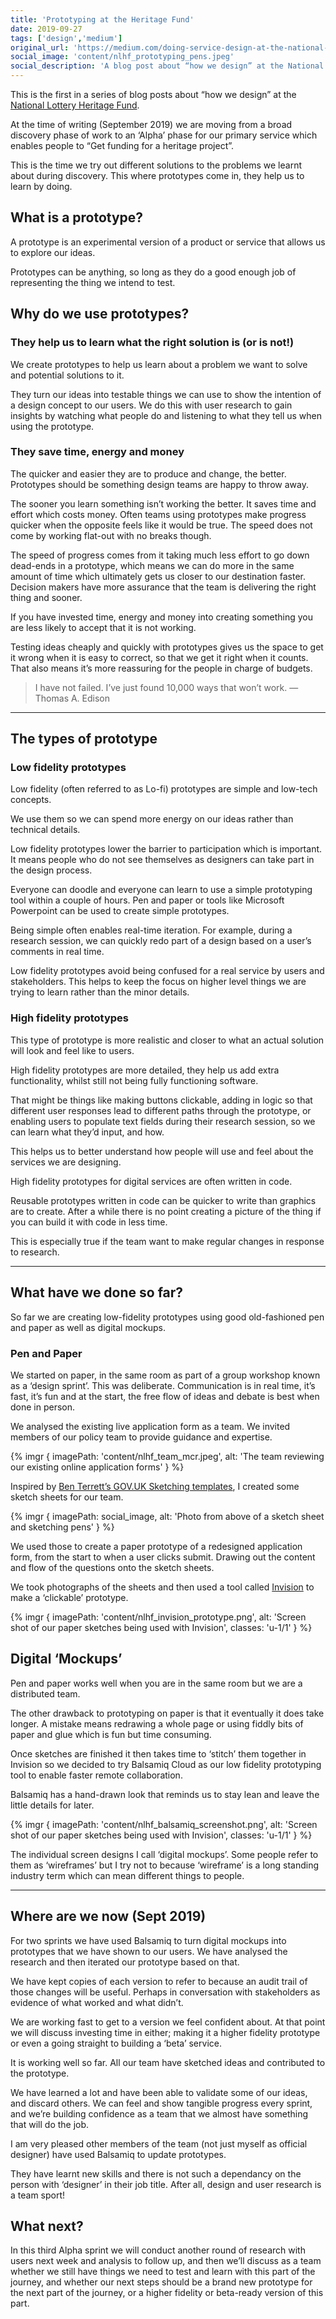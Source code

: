 ```yaml
---
title: 'Prototyping at the Heritage Fund'
date: 2019-09-27
tags: ['design','medium']
original_url: 'https://medium.com/doing-service-design-at-the-national-lottery/prototyping-at-nlhf-705ff3b88c67'
social_image: 'content/nlhf_prototyping_pens.jpeg'
social_description: 'A blog post about “how we design” at the National Lottery Heritage Fund'
---
```


This is the first in a series of blog posts about “how we design” at the [National Lottery Heritage Fund](https://heritagefund.org.uk/).

At the time of writing (September 2019) we are moving from a broad discovery phase of work to an ‘Alpha’ phase for our primary service which enables people to “Get funding for a heritage project”.

This is the time we try out different solutions to the problems we learnt about during discovery.
This where prototypes come in, they help us to learn by doing.

## What is a prototype?

A prototype is an experimental version of a product or service that allows us to explore our ideas.

Prototypes can be anything, so long as they do a good enough job of representing the thing we intend to test.

## Why do we use prototypes?

### They help us to learn what the right solution is (or is not!)

We create prototypes to help us learn about a problem we want to solve and potential solutions to it.

They turn our ideas into testable things we can use to show the intention of a design concept to our users. We do
this with user research to gain insights by watching what people do and listening to what they tell us when using the prototype.

### They save time, energy and money

The quicker and easier they are to produce and change, the better. Prototypes should be something design teams are happy to throw away.

The sooner you learn something isn’t working the better. It saves time and effort which costs money.
Often teams using prototypes make progress quicker when the opposite feels like it would be true. The speed does not come by working flat-out with no breaks though.

The speed of progress comes from it taking much less effort to go down dead-ends in a prototype, which means we can do more in the same amount of time which ultimately gets us closer to our destination faster. Decision makers have more assurance that the team is delivering the right thing and sooner.

If you have invested time, energy and money into creating something you are less likely to accept that it is not working.

Testing ideas cheaply and quickly with prototypes gives us the space to get it wrong when it is easy to correct, so that we get it right when it counts. That also means it’s more reassuring for the people in charge of budgets.

> I have not failed. I’ve just found 10,000 ways that won’t work. — Thomas A. Edison

---

## The types of prototype

### Low fidelity prototypes

Low fidelity (often referred to as Lo-fi) prototypes are simple and low-tech concepts.

We use them so we can spend more energy on our ideas rather than technical details.

Low fidelity prototypes lower the barrier to participation which is important. It means people who do not see themselves as designers can take part in the design process.

Everyone can doodle and everyone can learn to use a simple prototyping tool within a couple of hours. Pen and paper or tools like Microsoft Powerpoint can be used to create simple prototypes.

Being simple often enables real-time iteration. For example, during a research session, we can quickly redo part of a design based on a user’s comments in real time.

Low fidelity prototypes avoid being confused for a real service by users and stakeholders. This helps to keep the focus on higher level things we are trying to learn rather than the minor details.

### High fidelity prototypes

This type of prototype is more realistic and closer to what an actual solution will look and feel like to users.

High fidelity prototypes are more detailed, they help us add extra functionality, whilst still not being fully functioning software.

That might be things like making buttons clickable, adding in logic so that different user responses lead to different paths through the prototype, or enabling users to populate text fields during their research session, so we can learn what they’d input, and how.

This helps us to better understand how people will use and feel about the services we are designing.

High fidelity prototypes for digital services are often written in code.

Reusable prototypes written in code can be quicker to write than graphics are to create. After a while there is no point creating a picture of the thing if you can build it with code in less time.

This is especially true if the team want to make regular changes in response to research.

---

## What have we done so far?

So far we are creating low-fidelity prototypes using good old-fashioned pen and paper as well as digital mockups.

### Pen and Paper

We started on paper, in the same room as part of a group workshop known as a ‘design sprint’.
This was deliberate. Communication is in real time, it’s fast, it’s fun and at the start, the free flow of ideas and debate is best when done in person.

We analysed the existing live application form as a team. We invited members of our policy team to provide guidance and expertise.

{% imgr {
  imagePath: 'content/nlhf_team_mcr.jpeg',
  alt: 'The team reviewing our existing online application forms'
} %}

Inspired by [Ben Terrett’s GOV.UK Sketching templates](https://designnotes.blog.gov.uk/2014/05/22/gov-uk-sketching-templates/), I created some sketch sheets for our team.

{% imgr {
  imagePath: social_image,
  alt: 'Photo from above of a sketch sheet and sketching pens'
} %}

We used those to create a paper prototype of a redesigned application form, from the start to when a user clicks submit. Drawing out the content and flow of the questions onto the sketch sheets.

We took photographs of the sheets and then used a tool called [Invision](https://www.invisionapp.com/) to make a ‘clickable’ prototype.

{% imgr {
  imagePath: 'content/nlhf_invision_prototype.png',
  alt: 'Screen shot of our paper sketches being used with Invision',
  classes: 'u-1/1'
} %}

## Digital ‘Mockups’

Pen and paper works well when you are in the same room but we are a distributed team.

The other drawback to prototyping on paper is that it eventually it does take longer. A mistake means redrawing a whole page or using fiddly bits of paper and glue which is fun but time consuming.

Once sketches are finished it then takes time to ‘stitch’ them together in Invision so we decided to try Balsamiq Cloud as our low fidelity prototyping tool to enable faster remote collaboration.

Balsamiq has a hand-drawn look that reminds us to stay lean and leave the little details for later.

{% imgr {
  imagePath: 'content/nlhf_balsamiq_screenshot.png',
  alt: 'Screen shot of our paper sketches being used with Invision',
  classes: 'u-1/1'
} %}

The individual screen designs I call ‘digital mockups’. Some people refer to them as ‘wireframes’ but I try not to because ‘wireframe’ is a long standing industry term which can mean different things to people.

---

## Where are we now (Sept 2019)

For two sprints we have used Balsamiq to turn digital mockups into prototypes that we have shown to our users. We have analysed the research and then iterated our prototype based on that.

We have kept copies of each version to refer to because an audit trail of those changes will be useful. Perhaps in conversation with stakeholders as evidence of what worked and what didn’t.

We are working fast to get to a version we feel confident about. At that point we will discuss investing time in either; making it a higher fidelity prototype or even a going straight to building a ‘beta’ service.

It is working well so far. All our team have sketched ideas and contributed to the prototype.

We have learned a lot and have been able to validate some of our ideas, and discard others. We can feel and show tangible progress every sprint, and we’re building confidence as a team that we almost have something that will do the job.

I am very pleased other members of the team (not just myself as official designer) have used Balsamiq to update prototypes.

They have learnt new skills and there is not such a dependancy on the person with ‘designer’ in their job title. After all, design and user research is a team sport!

## What next?

In this third Alpha sprint we will conduct another round of research with users next week and analysis to follow up, and then we’ll discuss as a team whether we still have things we need to test and learn with this part of the journey, and whether our next steps should be a brand new prototype for the next part of the journey, or a higher fidelity or beta-ready version of this part.
